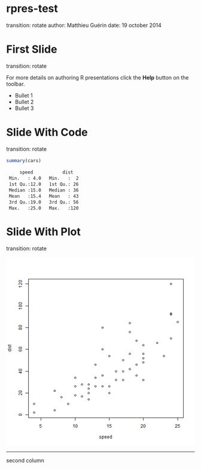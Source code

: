 rpres-test
========================================================
transition: rotate
author: Matthieu Guérin
date: 19 october 2014

First Slide
========================================================
transition: rotate

For more details on authoring R presentations click the
**Help** button on the toolbar.

- Bullet 1
- Bullet 2
- Bullet 3

Slide With Code
========================================================
transition: rotate


```r
summary(cars)
```

```
     speed           dist    
 Min.   : 4.0   Min.   :  2  
 1st Qu.:12.0   1st Qu.: 26  
 Median :15.0   Median : 36  
 Mean   :15.4   Mean   : 43  
 3rd Qu.:19.0   3rd Qu.: 56  
 Max.   :25.0   Max.   :120  
```

Slide With Plot
========================================================
transition: rotate

![plot of chunk unnamed-chunk-2](rpres-test-figure/unnamed-chunk-2.png) 

***

second column
